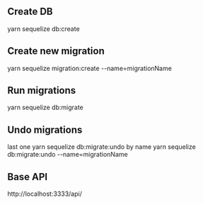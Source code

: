 ## Create DB

  yarn sequelize db:create

## Create new migration

  yarn sequelize migration:create --name=migrationName

## Run migrations

  yarn sequelize db:migrate

## Undo migrations

  last one
  yarn sequelize db:migrate:undo
  by name
  yarn sequelize db:migrate:undo --name=migrationName

## Base API
  http://localhost:3333/api/